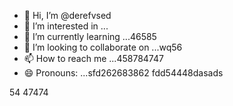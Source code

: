 - 👋 Hi, I’m @derefvsed
- 👀 I’m interested in ...
- 🌱 I’m currently learning ...46585
- 💞️ I’m looking to collaborate on ...wq56
- 📫 How to reach me ...458784747
- 😄 Pronouns: ...sfd262683862
fdd54448dasads
<!---uoui132qw4gjlkjilxbz45sdf
derefvsed/derefvsed is a ✨ special ✨ repository because its `README.md` (this fijmle) appears on your GitHub profile.dfhwer
You can click the Preview link to take a look at your changes.xcv23
--->
54
47474
